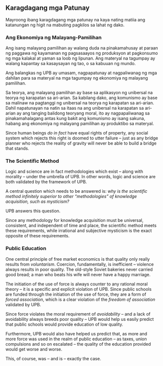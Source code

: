 ## Karagdagang mga Patunay

Mayroong ibang karagdagang mga patunay na kaya nating matiia ang katanungan ng higit na mabuting pagkilos sa lahat ng dako.

### Ang Ekonomiya ng Malayang-Pamilihan

Ang isang malayang pamilihan ay walang duda na pinakamahusay at paraan ng paggawa ng kayamanan ng pagsasaayos ng produksyon at pagkonsumo ng mga kalakal at yaman sa loob ng lipunan. Ang materyal na tagumpay ay walang kapantay sa kasaysayan ng tao, o sa kabuuan ng mundo.

Ang balangkas ng UPB ay umasam, nagpapatunay at nagpaliwanag ng mga dahilan para sa materyal na mga tagumpay ng ekonomiya ng malayang pamilihan.

Sa teorya, ang malayang pamilihan ay base sa aplikasyon ng unibersal na teorya ng karapatan sa ari-arian. Sa kabilang dako, ang komunismo ay base sa malinaw na pagtanggi ng unibersal na teorya ng karapatan sa ari-arian. Dahil napatunayan na natin sa itaas na ang unibersal na karapatan sa ari-arian ay ang tanging balidong teoryang moral, ito ay nagpapaliwanag sa pinakamahalagang antas kung bakit ang komunismo ay isang sakuna, habang ang ekonomiya ng malayang pamilihan ay produktibo sa materyal.

Since human beings *do in fact* have equal rights of property, any social system which rejects this right is doomed to utter failure – just as any bridge planner who rejects the reality of gravity will never be able to build a bridge that stands.

### The Scientific Method

Logic and science are in fact methodologies which exist – along with morality – under the umbrella of UPB. In other words, logic and science are both validated by the framework of UPB.

A central question which needs to be answered is: *why is the scientific method infinitely superior to other “methodologies” of knowledge acquisition, such as mysticism?*

UPB answers this question.

Since any methodology for knowledge acquisition must be universal, consistent, and independent of time and place, the scientific method meets these requirements, while irrational and subjective mysticism is the exact opposite of these requirements.

### Public Education

One central principle of free market economics is that quality only really results from *voluntarism*. Coercion, fundamentally, is inefficient – violence always results in poor quality. The old-style Soviet bakeries never carried good bread; a man who beats his wife will never have a happy marriage.

The initiation of the use of force is always counter to any rational moral theory – it is a specific and explicit violation of UPB. Since public schools are funded through the initiation of the use of force, they are a form of *forced association*, which is a clear violation of the *freedom of association* validated by UPB.

Since force violates the moral requirement of *avoidability* – and a lack of avoidability always breeds poor quality – UPB would help us easily predict that public schools would provide education of low quality.

Furthermore, UPB would also have helped us predict that, as more and more force was used in the realm of public education – as taxes, union compulsions and so on escalated – the quality of the education provided would get worse and worse.

This, of course, was – and is – exactly the case.